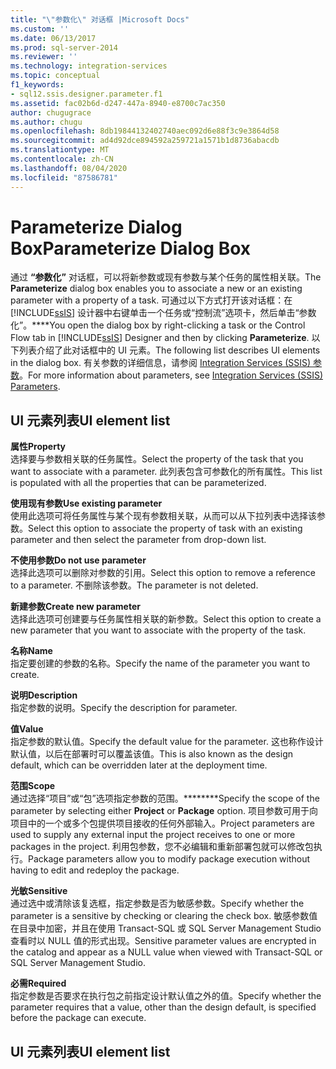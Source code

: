 ```yaml
---
title: "\"参数化\" 对话框 |Microsoft Docs"
ms.custom: ''
ms.date: 06/13/2017
ms.prod: sql-server-2014
ms.reviewer: ''
ms.technology: integration-services
ms.topic: conceptual
f1_keywords:
- sql12.ssis.designer.parameter.f1
ms.assetid: fac02b6d-d247-447a-8940-e8700c7ac350
author: chugugrace
ms.author: chugu
ms.openlocfilehash: 8db19844132402740aec092d6e88f3c9e3864d58
ms.sourcegitcommit: ad4d92dce894592a259721a1571b1d8736abacdb
ms.translationtype: MT
ms.contentlocale: zh-CN
ms.lasthandoff: 08/04/2020
ms.locfileid: "87586781"
---
```

# <a name="parameterize-dialog-box"></a><span data-ttu-id="09c51-102">Parameterize Dialog Box</span><span class="sxs-lookup"><span data-stu-id="09c51-102">Parameterize Dialog Box</span></span>
  <span data-ttu-id="09c51-103">通过 **“参数化”** 对话框，可以将新参数或现有参数与某个任务的属性相关联。</span><span class="sxs-lookup"><span data-stu-id="09c51-103">The **Parameterize** dialog box enables you to associate a new or an existing parameter with a property of a task.</span></span> <span data-ttu-id="09c51-104">可通过以下方式打开该对话框：在 [!INCLUDE[ssIS](../includes/ssis-md.md)] 设计器中右键单击一个任务或“控制流”选项卡，然后单击“参数化”。\*\*\*\*</span><span class="sxs-lookup"><span data-stu-id="09c51-104">You open the dialog box by right-clicking a task or the Control Flow tab in [!INCLUDE[ssIS](../includes/ssis-md.md)] Designer and then by clicking **Parameterize**.</span></span> <span data-ttu-id="09c51-105">以下列表介绍了此对话框中的 UI 元素。</span><span class="sxs-lookup"><span data-stu-id="09c51-105">The following list describes UI elements in the dialog box.</span></span> <span data-ttu-id="09c51-106">有关参数的详细信息，请参阅 [Integration Services (SSIS) 参数](integration-services-ssis-package-and-project-parameters.md)。</span><span class="sxs-lookup"><span data-stu-id="09c51-106">For more information about parameters, see [Integration Services &#40;SSIS&#41; Parameters](integration-services-ssis-package-and-project-parameters.md).</span></span>  
  
## <a name="ui-element-list"></a><span data-ttu-id="09c51-107">UI 元素列表</span><span class="sxs-lookup"><span data-stu-id="09c51-107">UI element list</span></span>  
 <span data-ttu-id="09c51-108">**属性**</span><span class="sxs-lookup"><span data-stu-id="09c51-108">**Property**</span></span>  
 <span data-ttu-id="09c51-109">选择要与参数相关联的任务属性。</span><span class="sxs-lookup"><span data-stu-id="09c51-109">Select the property of the task that you want to associate with a parameter.</span></span> <span data-ttu-id="09c51-110">此列表包含可参数化的所有属性。</span><span class="sxs-lookup"><span data-stu-id="09c51-110">This list is populated with all the properties that can be parameterized.</span></span>  
  
 <span data-ttu-id="09c51-111">**使用现有参数**</span><span class="sxs-lookup"><span data-stu-id="09c51-111">**Use existing parameter**</span></span>  
 <span data-ttu-id="09c51-112">使用此选项可将任务属性与某个现有参数相关联，从而可以从下拉列表中选择该参数。</span><span class="sxs-lookup"><span data-stu-id="09c51-112">Select this option to associate the property of task with an existing parameter and then select the parameter from drop-down list.</span></span>  
  
 <span data-ttu-id="09c51-113">**不使用参数**</span><span class="sxs-lookup"><span data-stu-id="09c51-113">**Do not use parameter**</span></span>  
 <span data-ttu-id="09c51-114">选择此选项可以删除对参数的引用。</span><span class="sxs-lookup"><span data-stu-id="09c51-114">Select this option to remove a reference to a parameter.</span></span> <span data-ttu-id="09c51-115">不删除该参数。</span><span class="sxs-lookup"><span data-stu-id="09c51-115">The parameter is not deleted.</span></span>  
  
 <span data-ttu-id="09c51-116">**新建参数**</span><span class="sxs-lookup"><span data-stu-id="09c51-116">**Create new parameter**</span></span>  
 <span data-ttu-id="09c51-117">选择此选项可创建要与任务属性相关联的新参数。</span><span class="sxs-lookup"><span data-stu-id="09c51-117">Select this option to create a new parameter that you want to associate with the property of the task.</span></span>  
  
 <span data-ttu-id="09c51-118">**名称**</span><span class="sxs-lookup"><span data-stu-id="09c51-118">**Name**</span></span>  
 <span data-ttu-id="09c51-119">指定要创建的参数的名称。</span><span class="sxs-lookup"><span data-stu-id="09c51-119">Specify the name of the parameter you want to create.</span></span>  
  
 <span data-ttu-id="09c51-120">**说明**</span><span class="sxs-lookup"><span data-stu-id="09c51-120">**Description**</span></span>  
 <span data-ttu-id="09c51-121">指定参数的说明。</span><span class="sxs-lookup"><span data-stu-id="09c51-121">Specify the description for parameter.</span></span>  
  
 <span data-ttu-id="09c51-122">**值**</span><span class="sxs-lookup"><span data-stu-id="09c51-122">**Value**</span></span>  
 <span data-ttu-id="09c51-123">指定参数的默认值。</span><span class="sxs-lookup"><span data-stu-id="09c51-123">Specify the default value for the parameter.</span></span> <span data-ttu-id="09c51-124">这也称作设计默认值，以后在部署时可以覆盖该值。</span><span class="sxs-lookup"><span data-stu-id="09c51-124">This is also known as the design default, which can be overridden later at the deployment time.</span></span>  
  
 <span data-ttu-id="09c51-125">**范围**</span><span class="sxs-lookup"><span data-stu-id="09c51-125">**Scope**</span></span>  
 <span data-ttu-id="09c51-126">通过选择“项目”或“包”选项指定参数的范围。\*\*\*\*\*\*\*\*</span><span class="sxs-lookup"><span data-stu-id="09c51-126">Specify the scope of the parameter by selecting either **Project** or **Package** option.</span></span> <span data-ttu-id="09c51-127">项目参数可用于向项目中的一个或多个包提供项目接收的任何外部输入。</span><span class="sxs-lookup"><span data-stu-id="09c51-127">Project parameters are used to supply any external input the project receives to one or more packages in the project.</span></span> <span data-ttu-id="09c51-128">利用包参数，您不必编辑和重新部署包就可以修改包执行。</span><span class="sxs-lookup"><span data-stu-id="09c51-128">Package parameters allow you to modify package execution without having to edit and redeploy the package.</span></span>  
  
 <span data-ttu-id="09c51-129">**光敏**</span><span class="sxs-lookup"><span data-stu-id="09c51-129">**Sensitive**</span></span>  
 <span data-ttu-id="09c51-130">通过选中或清除该复选框，指定参数是否为敏感参数。</span><span class="sxs-lookup"><span data-stu-id="09c51-130">Specify whether the parameter is a sensitive by checking or clearing the check box.</span></span> <span data-ttu-id="09c51-131">敏感参数值在目录中加密，并且在使用 Transact-SQL 或 SQL Server Management Studio 查看时以 NULL 值的形式出现。</span><span class="sxs-lookup"><span data-stu-id="09c51-131">Sensitive parameter values are encrypted in the catalog and appear as a NULL value when viewed with Transact-SQL or SQL Server Management Studio.</span></span>  
  
 <span data-ttu-id="09c51-132">**必需**</span><span class="sxs-lookup"><span data-stu-id="09c51-132">**Required**</span></span>  
 <span data-ttu-id="09c51-133">指定参数是否要求在执行包之前指定设计默认值之外的值。</span><span class="sxs-lookup"><span data-stu-id="09c51-133">Specify whether the parameter requires that a value, other than the design default, is specified before the package can execute.</span></span>  
  
## <a name="ui-element-list"></a><span data-ttu-id="09c51-134">UI 元素列表</span><span class="sxs-lookup"><span data-stu-id="09c51-134">UI element list</span></span>  
  
